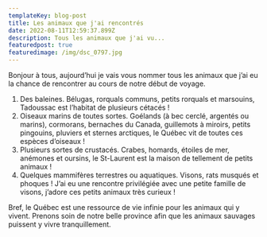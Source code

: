 ```yaml
---
templateKey: blog-post
title: Les animaux que j'ai rencontrés
date: 2022-08-11T12:59:37.899Z
description: Tous les animaux que j'ai vu...
featuredpost: true
featuredimage: /img/dsc_0797.jpg
---
```

Bonjour à tous, aujourd’hui je vais vous nommer tous les animaux que j’ai eu la chance de rencontrer au cours de notre début de voyage.



1. Des baleines. Bélugas, rorquals communs, petits rorquals et marsouins, Tadoussac est l’habitat de plusieurs cétacés !
2. Oiseaux marins de toutes sortes. Goélands (à bec cerclé, argentés ou marins), cormorans, bernaches du Canada, guillemots à miroirs, petits pingouins, pluviers et sternes arctiques, le Québec vit de toutes ces espèces d’oiseaux !
3. Plusieurs sortes de crustacés. Crabes, homards, étoiles de mer, anémones et oursins, le St-Laurent est la maison de tellement de petits animaux !
4. Quelques mammifères terrestres ou aquatiques. Visons, rats musqués et phoques ! J’ai eu une rencontre privilégiée avec une petite famille de visons, j’adore ces petits animaux très curieux !



Bref, le Québec est une ressource de vie infinie pour les animaux qui y vivent. Prenons soin de notre belle province afin que les animaux sauvages puissent y vivre tranquillement.